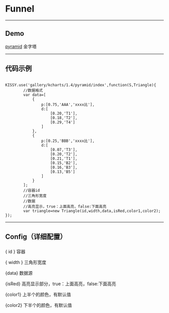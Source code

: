 # Funnel
---
Demo
---
[pyramid](../demo/pyramid/demo1.html) 金字塔<br/>


---
代码示例
---
```

KISSY.use('gallery/kcharts/1.4/pyramid/index',function(S,Triangle){
        //数据格式
        var data=[
            {
                p:[0.75,'AAA','xxxx比'],
                d:[
                    [0.20,'T1'],
                    [0.18,'T2'],
                    [0.29,'T4']
                ]
            },
            {
                p:[0.25,'BBB','xxxx比'],
                d:[
                    [0.07,'T3'],
                    [0.20,'T2'],
                    [0.21,'T1'],
                    [0.15,'B2'],
                    [0.16,'B3'],
                    [0.13,'B5'] 
                ]
            }
        ];
        //容器id
        //三角形宽度
        //数据
        //高亮显示，true：上面高亮，false:下面高亮
        var triangle=new Triangle(id,width,data,isRed,color1,color2);
});
```

---
Config（详细配置）
---
###  

{ id }      容器

{ width }   三角形宽度

{data}      数据源

{isRed}     高亮显示部分，true：上面高亮，false:下面高亮

{color1}    上半个的颜色，有默认值

{color2}    下半个的颜色，有默认值





